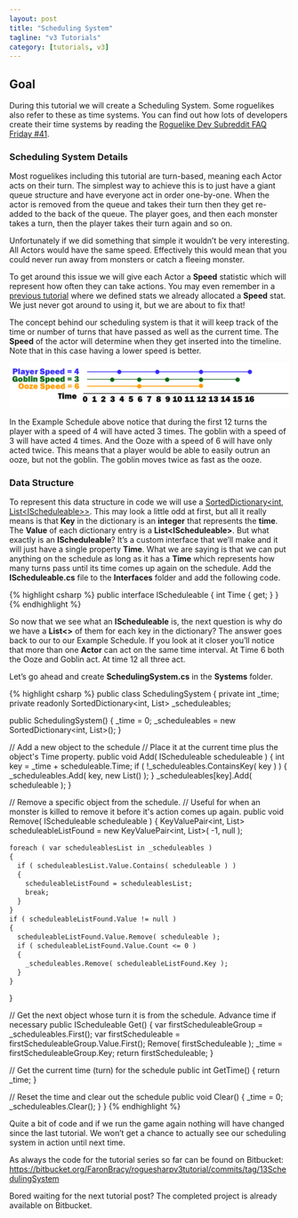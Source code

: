 ```yaml
---
layout: post
title: "Scheduling System"
tagline: "v3 Tutorials"
category: [tutorials, v3]
---
```

## Goal

During this tutorial we will create a Scheduling System. Some roguelikes also refer to these as time systems. You can find out how lots of developers create their time systems by reading the [Roguelike Dev Subreddit FAQ Friday #41](https://www.reddit.com/r/roguelikedev/comments/4pk2k6/faq_friday_41_time_systems).

### Scheduling System Details

Most roguelikes including this tutorial are turn-based, meaning each Actor acts on their turn. The simplest way to achieve this is to just have a giant queue structure and have everyone act in order one-by-one. When the actor is removed from the queue and takes their turn then they get re-added to the back of the queue. The player goes, and then each monster takes a turn, then the player takes their turn again and so on.

Unfortunately if we did something that simple it wouldn’t be very interesting. All Actors would have the same speed. Effectively this would mean that you could never run away from monsters or catch a fleeing monster.

To get around this issue we will give each Actor a **Speed** statistic which will represent how often they can take actions. You may even remember in a [previous tutorial](../player-stats) where we defined stats we already allocated a **Speed** stat. We just never got around to using it, but we are about to fix that!

The concept behind our scheduling system is that it will keep track of the time or number of turns that have passed as well as the current time. The **Speed** of the actor will determine when they get inserted into the timeline. Note that in this case having a lower speed is better.

![alt text](/img/schedulingsystem.png "A sample schedule")

In the Example Schedule above notice that during the first 12 turns the player with a speed of 4 will have acted 3 times. The goblin with a speed of 3 will have acted 4 times. And the Ooze with a speed of 6 will have only acted twice. This means that a player would be able to easily outrun an ooze, but not the goblin. The goblin moves twice as fast as the ooze.

### Data Structure

To represent this data structure in code we will use a [SortedDictionary&lt;int, List&lt;IScheduleable&gt;&gt;](https://msdn.microsoft.com/en-us/library/f7fta44c(v=vs.110).aspx). This may look a little odd at first, but all it really means is that **Key** in the dictionary is an **integer** that represents the **time**. The **Value** of each dictionary entry is a **List&lt;IScheduleable&gt;**. But what exactly is an **IScheduleable**? It’s a custom interface that we’ll make and it will just have a single property **Time**. What we are saying is that we can put anything on the schedule as long as it has a **Time** which represents how many turns pass until its time comes up again on the schedule. Add the **IScheduleable.cs** file to the **Interfaces** folder and add the following code.

{% highlight csharp %}
public interface IScheduleable
{
  int Time { get; }
}
{% endhighlight %}

So now that we see what an **IScheduleable** is, the next question is why do we have a **List<>** of them for each key in the dictionary? The answer goes back to our to our Example Schedule. If you look at it closer you’ll notice that more than one **Actor** can act on the same time interval. At Time 6 both the Ooze and Goblin act. At time 12 all three act.

Let’s go ahead and create **SchedulingSystem.cs** in the **Systems** folder.

{% highlight csharp %}
public class SchedulingSystem
{
  private int _time;
  private readonly SortedDictionary<int, List<IScheduleable>> _scheduleables;

  public SchedulingSystem()
  {
    _time = 0;
    _scheduleables = new SortedDictionary<int, List<IScheduleable>>();
  }

  // Add a new object to the schedule
  // Place it at the current time plus the object's Time property.
  public void Add( IScheduleable scheduleable )
  {
    int key = _time + scheduleable.Time;
    if ( !_scheduleables.ContainsKey( key ) )
    {
      _scheduleables.Add( key, new List<IScheduleable>() );
    }
    _scheduleables[key].Add( scheduleable );
  }

  // Remove a specific object from the schedule.
  // Useful for when an monster is killed to remove it before it's action comes up again.
  public void Remove( IScheduleable scheduleable )
  {
    KeyValuePair<int, List<IScheduleable>> scheduleableListFound
      = new KeyValuePair<int, List<IScheduleable>>( -1, null );

    foreach ( var scheduleablesList in _scheduleables )
    {
      if ( scheduleablesList.Value.Contains( scheduleable ) )
      {
        scheduleableListFound = scheduleablesList;
        break;
      }
    }
    if ( scheduleableListFound.Value != null )
    {
      scheduleableListFound.Value.Remove( scheduleable );
      if ( scheduleableListFound.Value.Count <= 0 )
      {
        _scheduleables.Remove( scheduleableListFound.Key );
      }
    }
  }

  // Get the next object whose turn it is from the schedule. Advance time if necessary
  public IScheduleable Get()
  {
    var firstScheduleableGroup = _scheduleables.First();
    var firstScheduleable = firstScheduleableGroup.Value.First();
    Remove( firstScheduleable );
    _time = firstScheduleableGroup.Key;
    return firstScheduleable;
  }

  // Get the current time (turn) for the schedule
  public int GetTime()
  {
    return _time;
  }

  // Reset the time and clear out the schedule
  public void Clear()
  {
    _time = 0;
    _scheduleables.Clear();
  }
}
{% endhighlight %}

Quite a bit of code and if we run the game again nothing will have changed since the last tutorial. We won’t get a chance to actually see our scheduling system in action until next time.

As always the code for the tutorial series so far can be found on Bitbucket:
https://bitbucket.org/FaronBracy/roguesharpv3tutorial/commits/tag/13SchedulingSystem

Bored waiting for the next tutorial post? The completed project is already available on Bitbucket.
